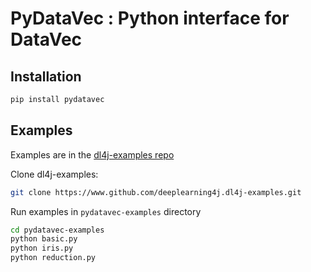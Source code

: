 # PyDataVec : Python interface for DataVec

## Installation

```bash
pip install pydatavec
```

## Examples

Examples are in the [dl4j-examples repo](https://www.github.com/eclipse/deeplearning4j-examples)

Clone dl4j-examples:

```bash
git clone https://www.github.com/deeplearning4j.dl4j-examples.git
```

Run examples in `pydatavec-examples` directory

```bash
cd pydatavec-examples
python basic.py
python iris.py
python reduction.py
```

